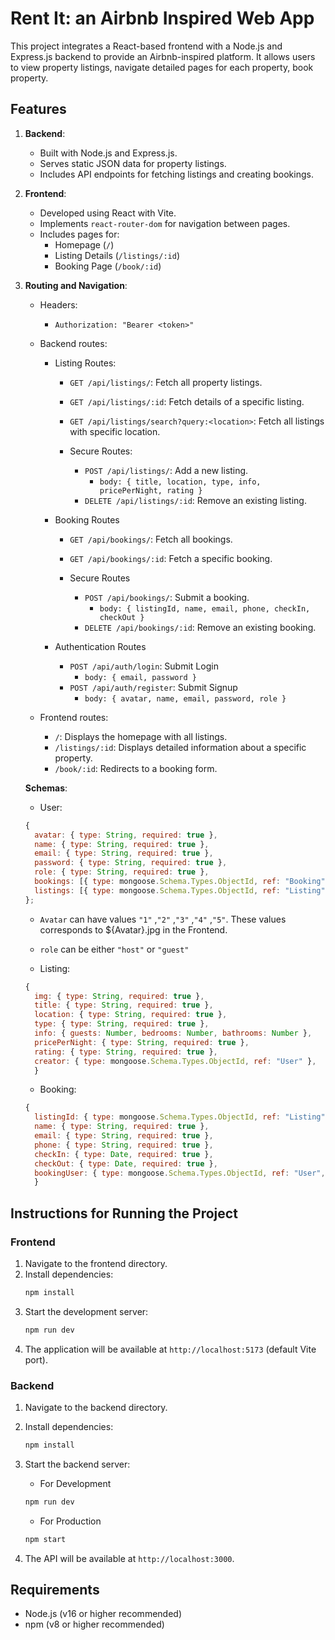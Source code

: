 # Rent It: an Airbnb Inspired Web App

This project integrates a React-based frontend with a Node.js and Express.js backend to provide an Airbnb-inspired platform. It allows users to view property listings, navigate detailed pages for each property, book property.

## Features

1. **Backend**:

   - Built with Node.js and Express.js.
   - Serves static JSON data for property listings.
   - Includes API endpoints for fetching listings and creating bookings.

2. **Frontend**:

   - Developed using React with Vite.
   - Implements `react-router-dom` for navigation between pages.
   - Includes pages for:
     - Homepage (`/`)
     - Listing Details (`/listings/:id`)
     - Booking Page (`/book/:id`)

3. **Routing and Navigation**:

   - Headers:
     - `Authorization: "Bearer <token>"`

   - Backend routes:

     - Listing Routes:

       - `GET /api/listings/`: Fetch all property listings.
       - `GET /api/listings/:id`: Fetch details of a specific listing.
       - `GET /api/listings/search?query:<location>`: Fetch all listings with specific location.

       - Secure Routes:
         - `POST /api/listings/`: Add a new listing.
           - `body: { title, location, type, info, pricePerNight, rating }`
         - `DELETE /api/listings/:id`: Remove an existing listing.

     - Booking Routes

       - `GET /api/bookings/`: Fetch all bookings.
       - `GET /api/bookings/:id`: Fetch a specific booking.

       - Secure Routes
         - `POST /api/bookings/`: Submit a booking.
           - `body: { listingId, name, email, phone, checkIn, checkOut }`
         - `DELETE /api/bookings/:id`: Remove an existing booking.

     - Authentication Routes
       - `POST /api/auth/login`: Submit Login
         - `body: { email, password }`
       - `POST /api/auth/register`: Submit Signup
         - `body: { avatar, name, email, password, role }`

   - Frontend routes:
     - `/`: Displays the homepage with all listings.
     - `/listings/:id`: Displays detailed information about a specific property.
     - `/book/:id`: Redirects to a booking form.

   **Schemas**:

   - User:

   ```javascript
   {
     avatar: { type: String, required: true },
     name: { type: String, required: true },
     email: { type: String, required: true },
     password: { type: String, required: true },
     role: { type: String, required: true },
     bookings: [{ type: mongoose.Schema.Types.ObjectId, ref: "Booking" }],
     listings: [{ type: mongoose.Schema.Types.ObjectId, ref: "Listing" }],
   };
   ```

      - `Avatar` can have values `"1"` ,`"2"` ,`"3"` ,`"4"` ,`"5"`. These values corresponds to ${Avatar}.jpg in the Frontend.
      - `role` can be either `"host"` or `"guest"`

   - Listing:

   ```javascript
   {
     img: { type: String, required: true },
     title: { type: String, required: true },
     location: { type: String, required: true },
     type: { type: String, required: true },
     info: { guests: Number, bedrooms: Number, bathrooms: Number },
     pricePerNight: { type: String, required: true },
     rating: { type: String, required: true },
     creator: { type: mongoose.Schema.Types.ObjectId, ref: "User" },
     }
   ```

   - Booking:

   ```javascript
   {
     listingId: { type: mongoose.Schema.Types.ObjectId, ref: "Listing", required: true },
     name: { type: String, required: true },
     email: { type: String, required: true },
     phone: { type: String, required: true },
     checkIn: { type: Date, required: true },
     checkOut: { type: Date, required: true },
     bookingUser: { type: mongoose.Schema.Types.ObjectId, ref: "User", required: true },
     }
   ```

## Instructions for Running the Project

### Frontend

1. Navigate to the frontend directory.
2. Install dependencies:
   ```bash
   npm install
   ```
3. Start the development server:
   ```bash
   npm run dev
   ```
4. The application will be available at `http://localhost:5173` (default Vite port).

### Backend

1. Navigate to the backend directory.
2. Install dependencies:
   ```bash
   npm install
   ```
3. Start the backend server:

   - For Development

   ```bash
   npm run dev
   ```

   - For Production

   ```bash
   npm start
   ```

4. The API will be available at `http://localhost:3000`.

## Requirements

- Node.js (v16 or higher recommended)
- npm (v8 or higher recommended)
